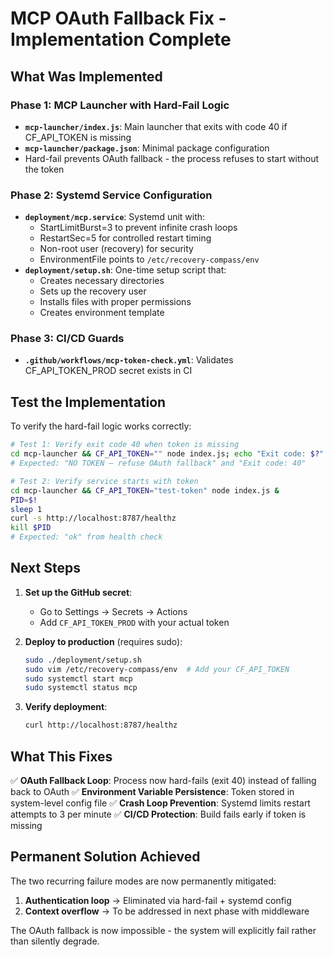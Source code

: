 # MCP OAuth Fallback Fix - Implementation Complete

## What Was Implemented

### Phase 1: MCP Launcher with Hard-Fail Logic
- **`mcp-launcher/index.js`**: Main launcher that exits with code 40 if CF_API_TOKEN is missing
- **`mcp-launcher/package.json`**: Minimal package configuration
- Hard-fail prevents OAuth fallback - the process refuses to start without the token

### Phase 2: Systemd Service Configuration
- **`deployment/mcp.service`**: Systemd unit with:
  - StartLimitBurst=3 to prevent infinite crash loops
  - RestartSec=5 for controlled restart timing
  - Non-root user (recovery) for security
  - EnvironmentFile points to `/etc/recovery-compass/env`
- **`deployment/setup.sh`**: One-time setup script that:
  - Creates necessary directories
  - Sets up the recovery user
  - Installs files with proper permissions
  - Creates environment template

### Phase 3: CI/CD Guards
- **`.github/workflows/mcp-token-check.yml`**: Validates CF_API_TOKEN_PROD secret exists in CI

## Test the Implementation

To verify the hard-fail logic works correctly:

```bash
# Test 1: Verify exit code 40 when token is missing
cd mcp-launcher && CF_API_TOKEN="" node index.js; echo "Exit code: $?"
# Expected: "NO TOKEN – refuse OAuth fallback" and "Exit code: 40"

# Test 2: Verify service starts with token
cd mcp-launcher && CF_API_TOKEN="test-token" node index.js &
PID=$!
sleep 1
curl -s http://localhost:8787/healthz
kill $PID
# Expected: "ok" from health check
```

## Next Steps

1. **Set up the GitHub secret**:
   - Go to Settings → Secrets → Actions
   - Add `CF_API_TOKEN_PROD` with your actual token

2. **Deploy to production** (requires sudo):
   ```bash
   sudo ./deployment/setup.sh
   sudo vim /etc/recovery-compass/env  # Add your CF_API_TOKEN
   sudo systemctl start mcp
   sudo systemctl status mcp
   ```

3. **Verify deployment**:
   ```bash
   curl http://localhost:8787/healthz
   ```

## What This Fixes

✅ **OAuth Fallback Loop**: Process now hard-fails (exit 40) instead of falling back to OAuth
✅ **Environment Variable Persistence**: Token stored in system-level config file
✅ **Crash Loop Prevention**: Systemd limits restart attempts to 3 per minute
✅ **CI/CD Protection**: Build fails early if token is missing

## Permanent Solution Achieved

The two recurring failure modes are now permanently mitigated:
1. **Authentication loop** → Eliminated via hard-fail + systemd config
2. **Context overflow** → To be addressed in next phase with middleware

The OAuth fallback is now impossible - the system will explicitly fail rather than silently degrade.

